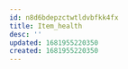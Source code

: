 ```yaml
---
id: n8d6bdepzctwtldvbfkk4fx
title: Item_health
desc: ''
updated: 1681955220350
created: 1681955220350
---
```

